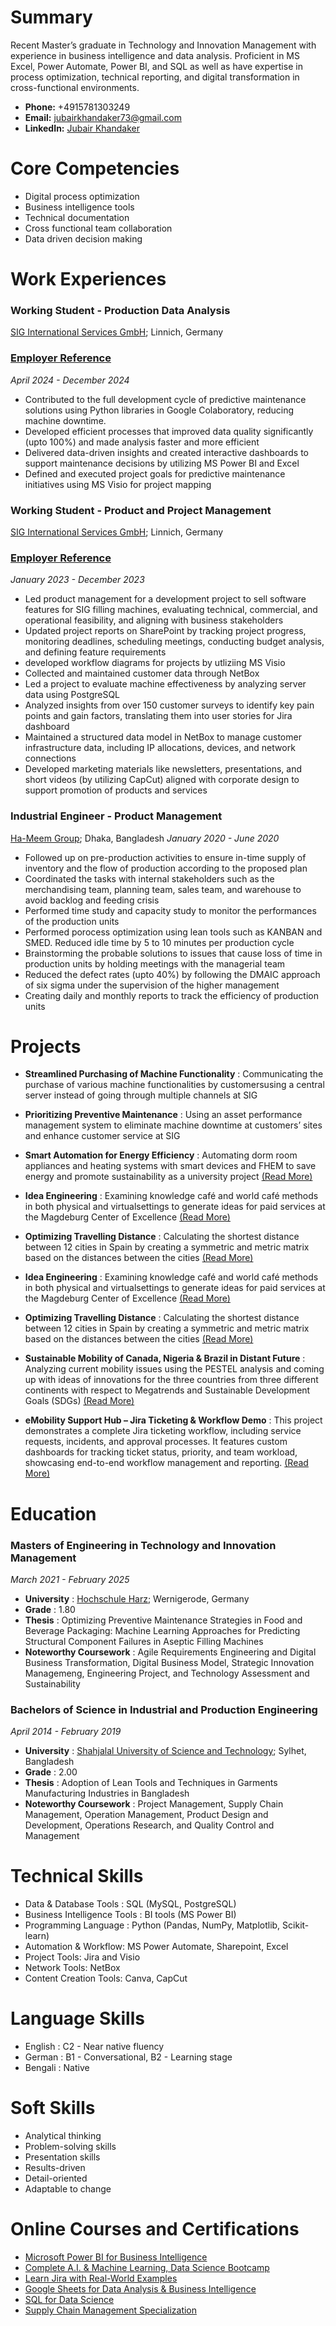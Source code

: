 # Summary
Recent Master’s graduate in Technology and Innovation Management with experience in business intelligence and data analysis. Proficient in MS Excel, Power Automate, Power BI, and SQL as well as have expertise in process optimization, technical reporting, and digital transformation in cross-functional environments.

- __Phone:__ +4915781303249
- __Email:__ jubairkhandaker73@gmail.com
- __LinkedIn:__ [Jubair Khandaker](https://www.linkedin.com/in/jubairkhandaker/)

# Core Competencies
 - Digital process optimization
 - Business intelligence tools
 - Technical documentation
 - Cross functional team collaboration
 - Data driven decision making

# Work Experiences

### Working Student - Production Data Analysis
[SIG International Services GmbH](https://www.sig.biz/de-de); Linnich, Germany
### [Employer Reference](https://drive.google.com/file/d/1KaXQv26-QqzAtJWMxYj74oAWYiyC61Ge/view?usp=sharing)                                                             

_April 2024 - December 2024_                                                                                           
- Contributed to the full development cycle of predictive maintenance solutions using Python libraries in Google Colaboratory, reducing machine downtime.
- Developed efficient processes that improved data quality significantly (upto 100%) and made analysis faster and more efficient
- Delivered data-driven insights and created interactive dashboards to support maintenance decisions by utilizing MS Power BI and Excel
- Defined and executed project goals for predictive maintenance initiatives using MS Visio for project mapping

### Working Student - Product and Project Management
[SIG International Services GmbH](https://www.sig.biz/de-de); Linnich, Germany
### [Employer Reference](https://drive.google.com/file/d/17tYPObUZrMHk-k6XJKRQW4H1gNFQ9Xbu/view?usp=drive_link)

_January 2023 - December 2023_   
- Led product management for a development project to sell software features for SIG filling machines, evaluating technical, commercial, and operational feasibility, and aligning with business stakeholders
- Updated project reports on SharePoint by tracking project progress, monitoring deadlines, scheduling meetings, conducting budget analysis, and defining feature requirements
- developed workflow diagrams for projects by utliziing MS Visio
- Collected and maintained customer data through NetBox
- Led a project to evaluate machine effectiveness by analyzing server data using PostgreSQL
- Analyzed insights from over 150 customer surveys to identify key pain points and gain factors, translating them into user stories for Jira dashboard
- Maintained a structured data model in NetBox to manage customer infrastructure data, including IP allocations, devices, and network connections
- Developed marketing materials like newsletters, presentations, and short videos (by utilizing CapCut) aligned with corporate design to support promotion of products and services

### Industrial Engineer - Product Management
[Ha-Meem Group](https://www.hameemgroup.net/); Dhaka, Bangladesh
_January 2020 - June 2020_   
- Followed up on pre-production activities to ensure in-time supply of inventory and the flow of production according to the proposed plan
- Coordinated the tasks with internal stakeholders such as the merchandising team, planning team, sales team, and warehouse to avoid backlog and feeding crisis
- Performed time study and capacity study to monitor the performances of the production units
- Performed porocess optimization using lean tools such as KANBAN and SMED. Reduced idle time by 5 to 10 minutes per production cycle
- Brainstorming the probable solutions to issues that cause loss of time in production units by holding meetings with the managerial team
- Reduced the defect rates (upto 40%) by following the DMAIC approach of six sigma under the supervision of the higher management
- Creating daily and monthly reports to track the efficiency of production units

# Projects

- __Streamlined Purchasing of Machine Functionality__ :
Communicating the purchase of various machine functionalities by customersusing a central server instead of going through multiple channels at SIG
- __Prioritizing Preventive Maintenance__ :
Using an asset performance management system to eliminate machine downtime at customers’ sites and enhance customer service at SIG
- __Smart Automation for Energy Efficiency__ :
Automating dorm room appliances and heating systems with smart devices and FHEM to save energy and promote sustainability as a university project [(Read More)](https://drive.google.com/file/d/1qeXAJkOYDI6roRvzwD_YOpqJclsJVK5a/view)
- __Idea Engineering__ :
Examining knowledge café and world café methods in both physical and virtualsettings to generate ideas for paid services at the Magdeburg Center of Excellence [(Read More)](https://drive.google.com/file/d/1PbjXRiq3xXlmJap7EwFMqKVto9rKUYt9/view)
- __Optimizing Travelling Distance__ :
Calculating the shortest distance between 12 cities in Spain by creating a symmetric and metric matrix based on the distances between the cities [(Read More)](https://drive.google.com/file/d/1Ye8X-lJI1K7Hw3dMV1BUptmPwpLfoFl8/view)
- __Idea Engineering__ :
Examining knowledge café and world café methods in both physical and virtualsettings to generate ideas for paid services at the Magdeburg Center of Excellence [(Read More)](https://drive.google.com/file/d/1PbjXRiq3xXlmJap7EwFMqKVto9rKUYt9/view)
- __Optimizing Travelling Distance__ :
Calculating the shortest distance between 12 cities in Spain by creating a symmetric and metric matrix based on the distances between the cities [(Read More)](https://drive.google.com/file/d/1Ye8X-lJI1K7Hw3dMV1BUptmPwpLfoFl8/view)

- __Sustainable Mobility of Canada, Nigeria & Brazil in Distant Future__ :
Analyzing current mobility issues using the PESTEL analysis and coming up with ideas of innovations for the three countries from three different continents with respect to Megatrends and Sustainable Development Goals (SDGs) [(Read More)](https://drive.google.com/file/d/1A7sXxE1Y0GVCWusjnpmsIuKOK0_nTD-k/view)
- __eMobility Support Hub – Jira Ticketing & Workflow Demo__ :
This project demonstrates a complete Jira ticketing workflow, including service requests, incidents, and approval processes. It features custom dashboards for tracking ticket status, priority, and team workload, showcasing end-to-end workflow management and reporting. [(Read More)](https://jubair-khandaker.github.io/jira-ticketing-demo/)


# Education
### Masters of Engineering in Technology and Innovation Management
_March 2021 - February 2025_ 
- __University__ : [Hochschule Harz](https://www.hs-harz.de/en/); Wernigerode, Germany
- __Grade__ : 1.80
- __Thesis__ : Optimizing Preventive Maintenance Strategies in Food and Beverage Packaging: Machine Learning Approaches for Predicting Structural Component Failures in Aseptic Filling Machines
- __Noteworthy Coursework__ :
Agile Requirements Engineering and Digital Business Transformation,
Digital Business Model, Strategic Innovation Managemeng,
Engineering Project, and
Technology Assessment and Sustainability

### Bachelors of Science in Industrial and Production Engineering
_April 2014 - February 2019_ 
- __University__ : [Shahjalal University of Science and Technology](https://www.sust.edu/); Sylhet, Bangladesh
- __Grade__ : 2.00
- __Thesis__ : Adoption of Lean Tools and Techniques in Garments Manufacturing Industries in Bangladesh
- __Noteworthy Coursework__ : Project Management, Supply Chain Management, Operation Management, Product Design and Development, Operations Research, and Quality Control and Management

# Technical Skills
- Data & Database Tools : SQL (MySQL, PostgreSQL)
- Business Intelligence Tools : BI tools (MS Power BI)
- Programming Language : Python (Pandas, NumPy, Matplotlib, Scikit-learn)
- Automation & Workflow: MS Power Automate, Sharepoint, Excel
- Project Tools: Jira and Visio
- Network Tools: NetBox
- Content Creation Tools: Canva, CapCut

# Language Skills
- English : C2 - Near native fluency
- German  : B1 - Conversational, B2 - Learning stage
- Bengali : Native

# Soft Skills

- Analytical thinking
- Problem-solving skills
- Presentation skills
- Results-driven
- Detail-oriented
- Adaptable to change

# Online Courses and Certifications

- [Microsoft Power BI for Business Intelligence](https://www.udemy.com/certificate/UC-66447a4d-7b29-41dc-a1bd-f32ba7cf200c/)
- [Complete A.I. & Machine Learning, Data Science Bootcamp](https://www.udemy.com/certificate/UC-46cbb747-2241-4fdb-b46a-6ec91bcc8245/)
- [Learn Jira with Real-World Examples](https://www.udemy.com/certificate/UC-9905aec1-36be-4420-8059-7acfd4f9123a/)
- [Google Sheets for Data Analysis & Business Intelligence](https://www.udemy.com/certificate/UC-ebd981c7-6e0d-48ed-bf46-fd7666b33d5d/)
- [SQL for Data Science](https://www.coursera.org/account/accomplishments/verify/234R2KYX6FLY?utm_source=link&utm_medium=certificate&utm_content=cert_image&utm_campaign=sharing_cta&utm_product=course)
- [Supply Chain Management Specialization](https://www.coursera.org/account/accomplishments/specialization/7MZWVZEWEDQK?utm_source=link&utm_medium=certificate&utm_content=cert_image&utm_campaign=sharing_cta&utm_product=s12n)
